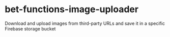 # bet-functions-image-uploader
Download and upload images from third-party URLs and save it in a specific Firebase storage bucket
